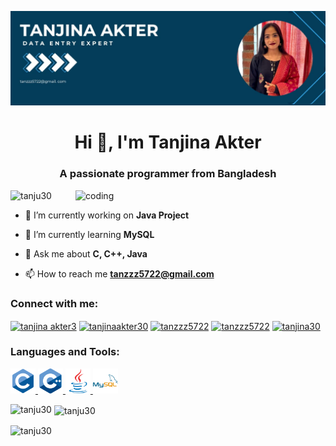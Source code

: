 ![logo](https://github.com/Tanju30/Tanju30/blob/main/WhatsApp%20Image%202024-07-10%20at%2023.11.35_253890d1.jpg)
<h1 align="center">Hi 👋, I'm Tanjina Akter</h1>
<h3 align="center">A passionate programmer from Bangladesh</h3>

<img align="right" alt="coding" width="400" src="https://media3.giphy.com/media/v1.Y2lkPTc5MGI3NjExNThjc3MyOWh2cTQ2aXY4ZjVxdWxqaGtwdmFqaXZ5cnlkMjdubmk5ciZlcD12MV9pbnRlcm5hbF9naWZfYnlfaWQmY3Q9Zw/L1R1tvI9svkIWwpVYr/giphy.gif">

<p align="left"> <img src="https://komarev.com/ghpvc/?username=tanju30&label=Profile%20views&color=0e75b6&style=flat" alt="tanju30" /> </p>

- 🔭 I’m currently working on **Java Project**

- 🌱 I’m currently learning **MySQL**

- 💬 Ask me about **C, C++, Java**

- 📫 How to reach me **tanzzz5722@gmail.com**

<h3 align="left">Connect with me:</h3>
<p align="left">
<a href="https://linkedin.com/in/tanjina-akter3-576576285" target="blank"><img align="center" src="https://raw.githubusercontent.com/rahuldkjain/github-profile-readme-generator/master/src/images/icons/Social/linked-in-alt.svg" alt="tanjina akter3" height="30" width="40" /></a>
<a href="https://fb.com/tanjinaakter30" target="blank"><img align="center" src="https://raw.githubusercontent.com/rahuldkjain/github-profile-readme-generator/master/src/images/icons/Social/facebook.svg" alt="tanjinaakter30" height="30" width="40" /></a>
<a href="https://instagram.com/tanzzz5722" target="blank"><img align="center" src="https://raw.githubusercontent.com/rahuldkjain/github-profile-readme-generator/master/src/images/icons/Social/instagram.svg" alt="tanzzz5722" height="30" width="40" /></a>
<a href="https://codeforces.com/profile/tanzzz5722" target="blank"><img align="center" src="https://raw.githubusercontent.com/rahuldkjain/github-profile-readme-generator/master/src/images/icons/Social/codeforces.svg" alt="tanzzz5722" height="30" width="40" /></a>
<a href="https://www.leetcode.com/tanjina30" target="blank"><img align="center" src="https://raw.githubusercontent.com/rahuldkjain/github-profile-readme-generator/master/src/images/icons/Social/leet-code.svg" alt="tanjina30" height="30" width="40" /></a>
</p>

<h3 align="left">Languages and Tools:</h3>
<p align="left">
    <a href="https://www.cprogramming.com/" target="_blank" rel="noreferrer">
        <img src="https://raw.githubusercontent.com/devicons/devicon/master/icons/c/c-original.svg" alt="c" width="40" height="40"/> 
    </a> 
    <a href="https://www.w3schools.com/cpp/" target="_blank" rel="noreferrer">
        <img src="https://raw.githubusercontent.com/devicons/devicon/master/icons/cplusplus/cplusplus-original.svg" alt="cplusplus" width="40" height="40"/> 
    </a> 
    <a href="https://www.java.com" target="_blank" rel="noreferrer">
        <img src="https://raw.githubusercontent.com/devicons/devicon/master/icons/java/java-original.svg" alt="java" width="40" height="40"/> 
    </a> 
    <a href="https://www.mysql.com/" target="_blank" rel="noreferrer">
        <img src="https://raw.githubusercontent.com/devicons/devicon/master/icons/mysql/mysql-original-wordmark.svg" alt="mysql" width="40" height="40"/> 
    </a>
</p>

<p><img align="left" src="https://github-readme-stats.vercel.app/api/top-langs?username=tanju30&show_icons=true&locale=en&layout=compact&theme=algolia" alt="tanju30" /></p>

<p>&nbsp;<img align="center" src="https://github-readme-stats.vercel.app/api?username=tanju30&show_icons=true&locale=en&theme=algolia" alt="tanju30" /></p>

<p><img align="center" src="https://github-readme-streak-stats.herokuapp.com/?user=tanju30&theme=algolia" alt="tanju30" /></p>

